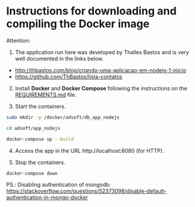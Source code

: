 # Instructions for downloading and compiling the Docker image

Attention:

1) The application run here was developed by Thalles Bastos and is very well documented in the links below.

* http://thbastos.com/blog/criando-uma-aplicacao-em-nodejs-1-inicio
* https://github.com/ThBastos/lista-contatos

2) Install **Docker** and **Docker Compose** following the instructions on the [REQUIREMENTS.md](REQUIREMENTS.md) file.

3) Start the containers.

```bash
sudo mkdir -p /docker/adsoft/db_app_nodejs

cd adsoft/app_nodejs

docker-compose up --build
```

4) Access the app in the URL http://localhost:8080 (for HTTP).

5) Stop the containers.

```bash
docker-compose down
```

PS.: Disabling authentication of mongodb: https://stackoverflow.com/questions/52373098/disable-default-authentication-in-mongo-docker
